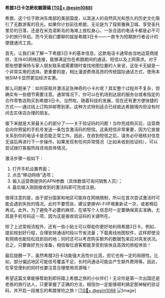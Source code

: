 **希腊3日卡怎麽收驗證碼 [[TG💪+ @esim1088](https://t.me/s/esim1088)]**

希腊，这个位于欧洲东南部的美丽国度，以其迷人的自然风光和悠久的历史文化吸引了无数游客的目光。如果你计划前往希腊，无论是为了探索雅典卫城、享受圣托里尼的日落，还是在米克诺斯岛的海滩上放松身心，一张合适的电话卡都是必不可少的旅行伴侣。而今天我们要聊的就是希腊3日卡——一款专为短期旅行者设计的便捷通讯工具。

首先，让我们来了解一下希腊3日卡的基本信息。这款电话卡通常由当地运营商提供，支持4G网络连接，能够满足你在希腊期间的通话、短信以及上网需求。对于那些想要保持与家人朋友联系或需要随时查找地图位置的人来说，这张卡无疑是一个非常实用的选择。更重要的是，相比漫游费用高昂的传统国际通话方式，使用本地SIM卡显然更加经济实惠。

那么问题来了：如何获取并激活这张神奇的小卡片呢？其实整个过程并不复杂，但确实有一些细节需要注意。通常情况下，你可以在机场到达层的服务台或者指定的合作零售店购买到希腊3日卡。当然啦，随着科技的发展，现在还有更方便快捷的方式——通过线上订购并邮寄到家。这种方式特别适合已经抵达希腊境内但没有时间去实体店办理的朋友。

接下来就是大家最关心的部分了——关于验证码的问题！当你完成购买后，运营商会向你预留的手机号发送一条包含激活码的短信。这条短信非常重要，因为它直接关系到你的电话卡是否能正常工作。因此，在收到短信之后，请务必仔细核对信息无误后再进行下一步操作。如果发现有任何异常情况（比如未收到验证码），可以尝试拨打客服热线咨询具体情况。

激活步骤一般如下：
1. 打开手机设置界面；
2. 点击“移动网络”选项；
3. 输入运营商提供的APN参数（具体数值可询问销售人员）；
4. 最后输入刚刚接收到的激活码即可完成注册。

值得注意的是，由于部分国家和地区可能存在网络限制，所以在首次尝试激活时可能会遇到失败的情况。此时不要慌张，建议更换Wi-Fi环境重新试一次，或者稍后再试。此外，为了避免不必要的麻烦，在填写个人信息时一定要确保真实准确，尤其是手机号码这一项，因为这是接收验证码的关键所在。

除了上述常规流程外，还有一些小贴士可以帮助你更好地利用希腊3日卡。例如，提前规划好行程，合理安排通话时段以节省流量；下载离线地图软件，这样即使没有网络也能轻松找到目的地；同时还可以考虑购买额外的数据包来应对突发状况。总之，只要做好充分准备，相信每位游客都能享受到愉快且高效的旅程体验！

最后提醒一下，虽然希腊3日卡功能强大且性价比高，但它也有一定的局限性。比如，部分偏远地区可能信号覆盖不足，长时间通话可能会产生额外费用等。因此，在享受便利的同时也要注意合理使用资源哦！

希望这篇文章能够帮助到即将踏上希腊之旅的小伙伴们！无论你是第一次出国还是老练的旅行达人，只要掌握了正确的方法，相信你一定能够顺利搞定那神秘的验证码，并开启一段难忘的希腊冒险之旅！[[TG💪+ @esim1088](https://t.me/s/esim1088) ![Image](https://i.postimg.cc/4NQfJmqS/Snipaste-2025-05-13-00-14-12.png)]